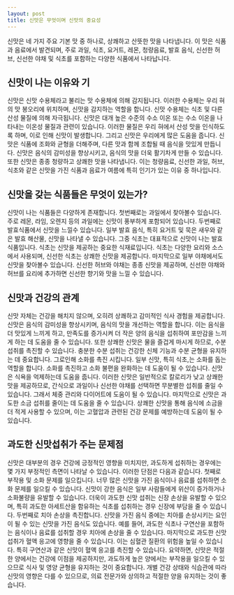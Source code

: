```yaml
---
layout: post
title: 신맛은 무엇이며 신맛의 중요성
---
```


신맛은 네 가지 주요 기본 맛 중 하나로, 상쾌하고 산뜻한 맛을 나타냅니다. 이 맛은 식품과 음료에서 발견되며, 주로 과일, 식초, 요거트, 레몬, 청량음료, 발효 음식, 신선한 허브, 신선한 야채 및 식초를 포함하는 다양한 식품에서 나타납니다.


<h2>신맛이 나는 이유와 기</h2>
신맛은 신맛 수용체라고 불리는 맛 수용체에 의해 감지됩니다. 이러한 수용체는 우리 혀의 맛 봉오리에 위치하며, 신맛을 감지하는 역할을 합니다. 신맛 수용체는 식초 및 다른 산성 물질에 의해 자극됩니다. 신맛은 대개 높은 수준의 수소 이온 또는 수소 이온을 나타내는 이온성 물질과 관련이 있습니다. 이러한 물질은 우리 혀에서 산성 맛을 인식하도록 하며, 이로 인해 신맛이 발생합니다. 그리고 신맛은 우리에게 많은 도움을 줍니다. 신맛은 식품에 조화와 균형을 더해주며, 다른 맛과 함께 조합될 때 음식을 맛있게 만듭니다. 신맛은 음식의 감미성을 향상시키고, 음식의 맛을 더욱 활기차게 만들 수 있습니다. 또한 신맛은 종종 청량하고 상쾌한 맛을 나타냅니다. 이는 청량음료, 신선한 과일, 허브, 식초와 같은 신맛을 가진 식품과 음료가 여름에 특히 인기가 있는 이유 중 하나입니다.


<h2>신맛을 갖는 식품들은 무엇이 있는가?</h2>
신맛이 나는 식품들은 다양하게 존재합니다. 첫번째로는 과일에서 찾아볼수 있습니다. 주로 레몬, 라임, 오렌지 등의 과일에는 신맛이 풍부하게 포함되어 있습니다. 두번째로 발효식품에서 신맛을 느낄수 있습니다. 일부 발효 음식, 특히 요거트 및 묵은 새우와 같은 발효 해산물, 신맛을 나타낼 수 있습니다. 그중 식초는 대표적으로 신맛이 나는 발효식품입니다. 식초는 신맛을 제공하는 중요한 식재료입니다. 식초는 다양한 요리와 소스에서 사용되며, 신선한 식초는 상쾌한 신맛을 제공합니다. 마지막으로 일부 야채에서도 신맛을 찾아볼수 있습니다. 신선한 허브와 야채는 종종 신맛을 제공하며, 신선한 야채와 허브를 요리에 추가하면 신선한 향기와 맛을 느낄 수 있습니다.


<h2>신맛과 건강의 관계</h2>
신맛 자체는 건강을 해치지 않으며, 오히려 상쾌하고 감미적인 식사 경험을 제공합니다. 신맛은 음식의 감미성을 향상시키며, 음식의 맛을 개선하는 역할을 합니다. 이는 음식을 더 맛있게 느끼게 하고, 만족도를 증가시켜 더 작은 양의 음식을 섭취하여 포만감을 느끼게 하는 데 도움을 줄 수 있습니다. 또한 상쾌한 신맛은 물을 즐겁게 마시게 하므로, 수분 섭취를 촉진할 수 있습니다. 충분한 수분 섭취는 건강한 신체 기능과 수분 균형을 유지하는 데 중요합니다. 그로인해 소화를 촉진 시킵니다. 일부 신맛, 특히 식초,는 소화를 돕는 역할을 합니다. 소화를 촉진하고 소화 불편을 완화하는 데 도움이 될 수 있습니다. 신맛은 식욕을 억제하는데 도움을 줍니다. 이러한 신맛은 일반적으로 칼로리가 낮고 상쾌한 맛을 제공하므로, 간식으로 과일이나 신선한 야채를 선택하면 무분별한 섭취를 줄일 수 있습니다. 그래서 체중 관리와 다이어트에 도움이 될 수 있습니다. 마지막으로 신맛은 과도한 소금 섭취를 줄이는 데 도움을 줄 수 있습니다. 상쾌한 신맛을 통해 음식에 소금을 더 적게 사용할 수 있으며, 이는 고혈압과 관련된 건강 문제를 예방하는데 도움이 될 수 있습니다.


<h2>과도한 신맛섭취가 주는 문제점</h2>
신맛은 대부분의 경우 건강에 긍정적인 영향을 미치지만, 과도하게 섭취하는 경우에는 몇 가지 부정적인 측면이 나타날 수 있습니다. 이러한 단점은 다음과 같습니다. 첫째로 부작용 및 소화 문제를 일으킵니다. 너무 많은 신맛을 가진 음식이나 음료를 섭취하면 소화 문제를 일으킬 수 있습니다. 신맛이 강한 음식은 일부 사람들에게 위산이 증가하거나 소화불량을 유발할 수 있습니다. 더욱이 과도한 신맛 섭취는 신장 손상을 유발할 수 있으며, 특히 과도한 아세트산을 함유하는 식초를 섭취하는 경우 신장에 부담을 줄 수 있습니다. 두번째로 치아 손상을 촉진합니다. 신맛을 가진 음식 중에는 치아를 손상시키는 요인이 될 수 있는 신맛을 가진 음식도 있습니다. 예를 들어, 과도한 식초나 구연산을 포함하는 음식이나 음료를 섭취할 경우 치아에 손상을 줄 수 있습니다. 마지막으로 과도한 신맛 섭취가 혈액 응고에 영향을 줄 수 있습니다. 이는 심혈관 질환의 위험을 높일 수 있습니다. 특히 구연산과 같은 신맛이 혈액 응고를 촉진할 수 있습니다. 요약하면, 신맛은 적절한 양에서는 건강에 이점을 제공하지만, 과도하게 높은 양에서는 부작용을 일으킬 수 있으므로 식사 및 영양 균형을 유지하는 것이 중요합니다. 개별 건강 상태와 식습관에 따라 신맛의 영향은 다를 수 있으므로, 의료 전문가와 상의하고 적절한 양을 유지하는 것이 좋습니다.